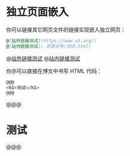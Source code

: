 # 独立页面嵌入

你可以链接其它网页文件的链接实现嵌入独立网页：
```markdown
@[站外链接测试](https://www.w3.org/)
@[站内链接测试](.资源文件/测试.html)
```
@[站外链接测试](https://www.w3.org/)
@[站内链接测试](.资源文件/测试.html)

你亦可以直接在博文中书写 HTML 代码：
```markdown
@@@
<h1>测试</h1>
@@@
```
@@@
<h1>测试</h1>
@@@
